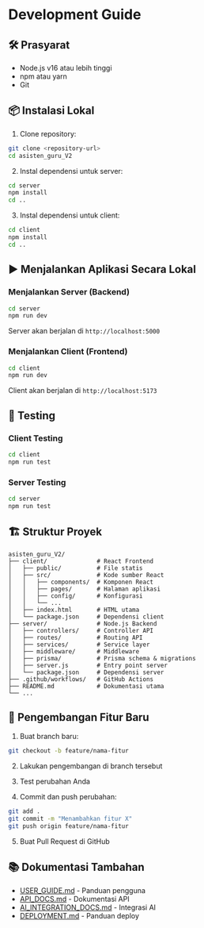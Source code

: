 # Development Guide

## 🛠️ Prasyarat

- Node.js v16 atau lebih tinggi
- npm atau yarn
- Git

## 📦 Instalasi Lokal

1. Clone repository:
```bash
git clone <repository-url>
cd asisten_guru_V2
```

2. Instal dependensi untuk server:
```bash
cd server
npm install
cd ..
```

3. Instal dependensi untuk client:
```bash
cd client
npm install
cd ..
```

## ▶️ Menjalankan Aplikasi Secara Lokal

### Menjalankan Server (Backend)
```bash
cd server
npm run dev
```

Server akan berjalan di `http://localhost:5000`

### Menjalankan Client (Frontend)
```bash
cd client
npm run dev
```

Client akan berjalan di `http://localhost:5173`

## 🧪 Testing

### Client Testing
```bash
cd client
npm run test
```

### Server Testing
```bash
cd server
npm run test
```

## 🏗️ Struktur Proyek

```
asisten_guru_V2/
├── client/              # React Frontend
│   ├── public/          # File statis
│   ├── src/             # Kode sumber React
│   │   ├── components/  # Komponen React
│   │   ├── pages/       # Halaman aplikasi
│   │   ├── config/      # Konfigurasi
│   │   └── ...
│   ├── index.html       # HTML utama
│   └── package.json     # Dependensi client
├── server/              # Node.js Backend
│   ├── controllers/     # Controller API
│   ├── routes/          # Routing API
│   ├── services/        # Service layer
│   ├── middleware/      # Middleware
│   ├── prisma/          # Prisma schema & migrations
│   ├── server.js        # Entry point server
│   └── package.json     # Dependensi server
├── .github/workflows/   # GitHub Actions
├── README.md            # Dokumentasi utama
└── ...
```

## 🔄 Pengembangan Fitur Baru

1. Buat branch baru:
```bash
git checkout -b feature/nama-fitur
```

2. Lakukan pengembangan di branch tersebut

3. Test perubahan Anda

4. Commit dan push perubahan:
```bash
git add .
git commit -m "Menambahkan fitur X"
git push origin feature/nama-fitur
```

5. Buat Pull Request di GitHub

## 📚 Dokumentasi Tambahan

- [USER_GUIDE.md](USER_GUIDE.md) - Panduan pengguna
- [API_DOCS.md](API_DOCS.md) - Dokumentasi API
- [AI_INTEGRATION_DOCS.md](AI_INTEGRATION_DOCS.md) - Integrasi AI
- [DEPLOYMENT.md](DEPLOYMENT.md) - Panduan deploy